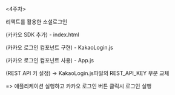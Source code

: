 <4주차>

리액트를 활용한 소셜로그인


(카카오 SDK 추가) - index.html

(카카오 로그인 컴포넌트 구현) - KakaoLogin.js

(카카오 로그인 컴포넌트 사용) - App.js

(REST API 키 설정) -> KakaoLogin.js파일의 REST_API_KEY 부분 교체



=> 애플리케이션 실행하고 카카오 로그인 버튼 클릭시 로그인 실행
